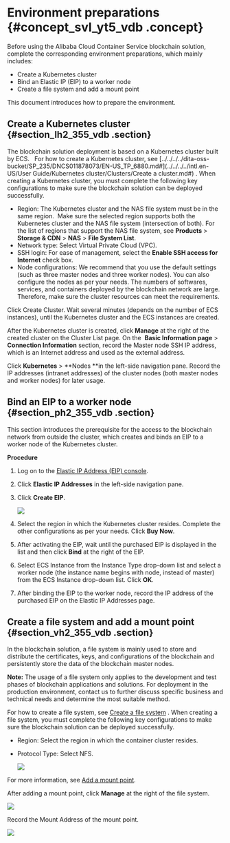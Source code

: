 # Environment preparations {#concept_svl_yt5_vdb .concept}

Before using the Alibaba Cloud Container Service blockchain solution, complete the corresponding environment preparations, which mainly includes:

-   Create a Kubernetes cluster
-   Bind an Elastic IP \(EIP\) to a worker node
-   Create a file system and add a mount point

This document introduces how to prepare the environment.

## Create a Kubernetes cluster {#section_lh2_355_vdb .section}

The blockchain solution deployment is based on a Kubernetes cluster built by ECS.   For how to create a Kubernetes cluster, see [../../../../dita-oss-bucket/SP\_235/DNCS011878073/EN-US\_TP\_6880.md\#](../../../../intl.en-US/User Guide/Kubernetes cluster/Clusters/Create a cluster.md#) . When creating a Kubernetes cluster, you must complete the following key configurations to make sure the blockchain solution can be deployed successfully.

-   Region: The Kubernetes cluster and the NAS file system must be in the same region.  Make sure the selected region supports both the Kubernetes cluster and the NAS file system \(intersection of both\). For the list of regions that support the NAS file system, see **Products** \> **Storage & CDN** \> **NAS** \> **File System List**.
-   Network type: Select Virtual Private Cloud \(VPC\).
-   SSH login: For ease of management, select the **Enable SSH access for Internet** check box.
-   Node configurations: We recommend that you use the default settings \(such as three master nodes and three worker nodes\). You can also configure the nodes as per your needs. The numbers of softwares, services, and containers deployed by the blockchain network are large. Therefore, make sure the cluster resources can meet the requirements.

Click Create Cluster. Wait several minutes \(depends on the number of ECS instances\), until the Kubernetes cluster and the ECS instances are created.

After the Kubernetes cluster is created, click **Manage** at the right of the created cluster on the Cluster List page. On the  **Basic Information page** \> **Connection Information** section, record the Master node SSH IP address, which is an Internet address and used as the external address.

Click **Kubernetes** \> **Nodes **in the left-side navigation pane. Record the IP addresses \(intranet addresses\) of the cluster nodes \(both master nodes and worker nodes\) for later usage.

## Bind an EIP to a worker node {#section_ph2_355_vdb .section}

This section introduces the prerequisite for the access to the blockchain network from outside the cluster, which creates and binds an EIP to a worker node of the Kubernetes cluster.

**Procedure**

1.  Log on to the [Elastic IP Address \(EIP\) console](https://ip.console.aliyun.com/).
2.  Click **Elastic IP Addresses** in the left-side navigation pane.
3.  Click **Create EIP**.

    ![](http://static-aliyun-doc.oss-cn-hangzhou.aliyuncs.com/assets/img/7393/15348334062641_en-US.png)

4.  Select the region in which the Kubernetes cluster resides. Complete the other configurations as per your needs. Click **Buy Now**.
5.  After activating the EIP, wait until the purchased EIP is displayed in the list and then click **Bind** at the right of the EIP.
6.  Select ECS Instance from the Instance Type drop-down list and select a worker node \(the instance name begins with node, instead of master\) from the ECS Instance drop-down list. Click **OK**.
7.  After binding the EIP to the worker node, record the IP address of the purchased EIP on the Elastic IP Addresses page.

## Create a file system and add a mount point {#section_vh2_355_vdb .section}

In the blockchain solution, a file system is mainly used to store and distribute the certificates, keys, and configurations of the blockchain and persistently store the data of the blockchain master nodes. 

**Note:** The usage of a file system only applies to the development and test phases of blockchain applications and solutions. For deployment in the production environment, contact us to further discuss specific business and technical needs and determine the most suitable method.

For how to create a file system, see [Create a file system](https://www.alibabacloud.com/help/zh/faq-detail/27526.htm) . When creating a file system, you must complete the following key configurations to make sure the blockchain solution can be deployed successfully.

-   Region: Select the region in which the container cluster resides.
-   Protocol Type: Select NFS.

    ![](http://static-aliyun-doc.oss-cn-hangzhou.aliyuncs.com/assets/img/7393/15348334062642_en-US.png)


For more information, see [Add a mount point](https://www.alibabacloud.com/help/zh/faq-detail/60431.htm).

After adding a mount point, click **Manage** at the right of the file system.

![](http://static-aliyun-doc.oss-cn-hangzhou.aliyuncs.com/assets/img/7393/15348334062644_en-US.png)

Record the Mount Address of the mount point.

![](http://static-aliyun-doc.oss-cn-hangzhou.aliyuncs.com/assets/img/7393/15348334062646_en-US.png)

